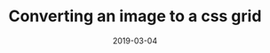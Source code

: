 ---
title: Converting an image to a css grid
description: This an experiment where I use a custom element to convert an uploaded image to css grid format. Uses Lit (Web Components).
github:
  url: 'https://github.com/Georgegriff/griffadev/tree/main/src/experiments/img-to-css-grid'
url: https://griffa.dev/experiments/img-to-css-grid/
date: '2019-03-04'
type: experiment
technology:
  - JavaScript
  - Web Components
  - CSS
hero:
  image: /images/projects/img-to-grid.png
  alt: "Demo application showing converting images to CSS Grids"
---